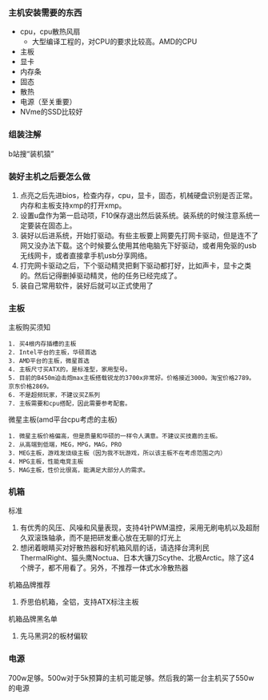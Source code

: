 
### 主机安装需要的东西

-  cpu，cpu散热风扇
   - 大型编译工程的，对CPU的要求比较高。AMD的CPU
- 主板
- 显卡
- 内存条
- 固态
- 散热
- 电源（至关重要）
- NVme的SSD比较好

### 组装注解

b站搜“装机猿”

### 装好主机之后要怎么做
1. 点亮之后先进bios，检查内存，cpu，显卡，固态，机械硬盘识别是否正常。内存和主板支持xmp的打开xmp。
2. 设置u盘作为第一启动项，F10保存退出然后装系统。装系统的时候注意系统一定要装在固态上。
3. 装好以后进系统，开始打驱动。有些主板要上网要先打网卡驱动，但是连不了网又没办法下载。这个时候要么使用其他电脑先下好驱动，或者用免驱的usb无线网卡，或者直接拿手机usb分享网络。
4. 打完网卡驱动之后，下个驱动精灵把剩下驱动都打好，比如声卡，显卡之类的。然后记得删掉驱动精灵，他的任务已经完成了。
5. 装自己常用软件，装好后就可以正式使用了

### 主板

主板购买须知
```text
1. 买4根内存插槽的主板
2. Intel平台的主板，华硕首选
3. AMD平台的主板，微星首选
4. 主板尺寸买ATX的，是标准型，家用型号。
5. 目前的B450m迫击炮max主板搭载锐龙的3700x非常好。价格接近3000。淘宝价格2789。京东价格2869。
6. 不是超频玩家，不建议买Z系列
7. 主板需要和cpu搭配，因此需要参考配套。 
```

微星主板(amd平台cpu考虑的主板)
```text
1. 微星主板价格偏高，但是质量和华硕的一样令人满意。不建议买技嘉的主板。
2. 从高端到低端，MEG，MPG，MAG，PRO
3. MEG主板，游戏发烧级主板（因为我不玩游戏，所以该主板不在考虑范围之内）
4. MPG主板，性能电竞主板
5. MAG主板，性价比很高，能满足大部分人的需求。
```

### 机箱

标准
1. 有优秀的风压、风噪和风量表现，支持4针PWM温控，采用无刷电机以及超耐久双滚珠轴承，而不是把研发重心放在无聊的灯光上
2. 想闭着眼睛买对好散热器和好机箱风扇的话，请选择台湾利民ThermalRight、猫头鹰Noctua、日本大镰刀Scythe、北极Arctic。除了这4个牌子，都不用看了。另外，不推荐一体式水冷散热器

机箱品牌推荐
1. 乔思伯机箱，全铝，支持ATX标注主板

机箱品牌黑名单
1. 先马黑洞2的板材偏软

### 电源

700w足够。500w对于5k预算的主机可能足够。然后我的第一台主机买了550w的电源



